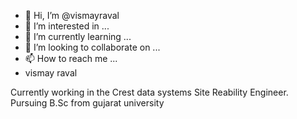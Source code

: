 - 👋 Hi, I’m @vismayraval
- 👀 I’m interested in ...
- 🌱 I’m currently learning ...
- 💞️ I’m looking to collaborate on ...
- 📫 How to reach me ...
- vismay raval
<!---
vismayraval/vismayraval is a ✨ special ✨ repository because its `README.md` (this file) appears on your GitHub profile.
You can click the Preview link to take a look at your changes.
--->
Currently working in the Crest data systems Site Reability Engineer.
Pursuing B.Sc from gujarat university
